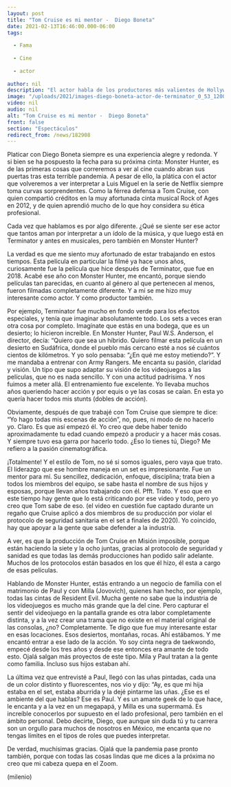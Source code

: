 ```yaml
---
layout: post
title: "Tom Cruise es mi mentor -  Diego Boneta"
date: 2021-02-13T16:46:00.000-06:00
tags:
  
  - Fama
  
  - Cine
  
  - actor
  
author: nil
description: "El actor habla de los productores más valientes de Hollywood y de cómo puede pasar sin problema de interpretar a Luis Miguel a ser un personaje de acción. "
image: "/uploads/2021/images-diego-boneta-actor-de-terminator_0_53_1200_747.jpeg"
video: nil
audio: nil
alt: "Tom Cruise es mi mentor -  Diego Boneta"
front: false
section: "Espectáculos"
redirect_from: /news/182908
---
```


Platicar con Diego Boneta siempre es una experiencia alegre y redonda. Y si bien se ha pospuesto la fecha para su próxima cinta: Monster Hunter, es de las primeras cosas que correremos a ver al cine cuando abran sus puertas tras esta terrible pandemia. A pesar de ello, la plática con el actor que volveremos a ver interpretar a Luis Miguel en la serie de Netflix siempre toma curvas sorprendentes. Como la férrea defensa a Tom Cruise, con quien compartió créditos en la muy afortunada cinta musical Rock of Ages en 2012, y de quien aprendió mucho de lo que hoy considera su ética profesional. 

Cada vez que hablamos es por algo diferente. ¿Qué se siente ser ese actor que tantos aman por interpretar a un ídolo de la música, y que luego está en Terminator y antes en musicales, pero también en Monster Hunter? 

La verdad es que me siento muy afortunado de estar trabajando en estos tiempos. Esta película en particular la filmé ya hace unos años, curiosamente fue la película que hice después de Terminator, que fue en 2018. Acabé ese año con Monster Hunter, me encantó, porque siendo películas tan parecidas, en cuanto al género al que pertenecen al menos, fueron filmadas completamente diferente. Y a mí se me hizo muy interesante como actor. Y como productor también. 

Por ejemplo, Terminator fue mucho en fondo verde para los efectos especiales, y tenía que imaginar absolutamente todo. Los sets a veces eran otra cosa por completo. Imagínate que estás en una bodega, que es un desierto; lo hicieron increíble. En Monster Hunter, Paul W.S. Anderson, el director, decía: “Quiero que sea un híbrido. Quiero filmar esta película en un desierto en Sudáfrica, donde el pueblo más cercano esté a nos sé cuántos cientos de kilómetros. Y yo solo pensaba: “¿En qué me estoy metiendo?”. Y me mandaba a entrenar con Army Rangers. Me encanta su pasión, claridad y visión. Un tipo que supo adaptar su visión de los videojuegos a las películas, que no es nada sencillo. Y con una actitud padrísima. Y nos fuimos a meter allá. El entrenamiento fue excelente. Yo llevaba muchos años queriendo hacer acción y por equis o ye las cosas se caían. En esta yo quería hacer todos mis stunts (dobles de acción). 

Obviamente, después de que trabajé con Tom Cruise que siempre te dice: “Yo hago todas mis escenas de acción”, no, pues, ni modo de no hacerlo yo. Claro. Es que así empezó él. Yo creo que debe haber tenido aproximadamente tu edad cuando empezó a producir y a hacer más cosas. Y siempre tuvo esa garra por hacerlo todo. ¿Eso lo tienes tú, Diego? Me refiero a la pasión cinematográfica.

¡Totalmente! Y el estilo de Tom, no sé si somos iguales, pero vaya que trato. El liderazgo que ese hombre maneja en un set es impresionante. Fue un mentor para mí. Su sencillez, dedicación, enfoque, disciplina; trata bien a todos los miembros del equipo, se sabe hasta el nombre de sus hijos y esposas, porque llevan años trabajando con él. Pfft. Trato. Y eso que en este tiempo hay gente que lo está criticando por ese video y todo, pero yo creo que Tom sabe de eso. (el video en cuestión fue captado durante un regaño que Cruise aplicó a dos miembros de su producción por violar el protocolo de seguridad sanitaria en el set a finales de 2020). Yo coincido, hay que apoyar a la gente que sabe defender a la industria.

A ver, es que la producción de Tom Cruise en Misión imposible, porque están haciendo la siete y la ocho juntas, gracias al protocolo de seguridad y sanidad es que todas las demás producciones han podido salir adelante. Muchos de los protocolos están basados en los que él hizo, él esta a cargo de esas películas. 

Hablando de Monster Hunter, estás entrando a un negocio de familia con el matrimonio de Paul y con Milla (Jovovich), quienes han hecho, por ejemplo, todas las cintas de Resident Evil. Mucha gente no sabe que la industria de los videojuegos es mucho más grande que la del cine. Pero capturar el sentir del videojuego en la pantalla grande es otra labor completamente distinta, y a la vez crear una trama que no existe en el material original de las consolas, ¿no? Completamente. Te digo que fue muy interesante estar en esas locaciones. Esos desiertos, montañas, rocas. Ahí estábamos. Y me encantó entrar a ese lado de la acción. Yo soy cinta negra de taekwondo, empecé desde los tres años y desde ese entonces era amante de todo esto. Ojalá salgan más proyectos de este tipo. Mila y Paul tratan a la gente como familia. Incluso sus hijos estaban ahí. 

La última vez que entrevisté a Paul, llegó con las uñas pintadas, cada una de un color distinto y fluorescentes, nos vio y dijo: “Ay, es que mi hija estaba en el set, estaba aburrida y la dejé pintarme las uñas. ¿Ese es el ambiente del que hablas? Ese es Paul. Y es un amante geek de lo que hace, le encanta y a la vez en un megapapá, y Milla es una supermamá. Es increíble conocerlos por supuesto en el lado profesional, pero también en el ámbito personal. Debo decirte, Diego, que aunque sin duda tú y tu carrera son un orgullo para muchos de nosotros en México, me encanta que no tengas límites en el tipos de roles que puedes interpretar. 

De verdad, muchísimas gracias. Ojalá que la pandemia pase pronto también, porque con todas las cosas lindas que me dices a la próxima no creo que mi cabeza quepa en el Zoom. 

(milenio)